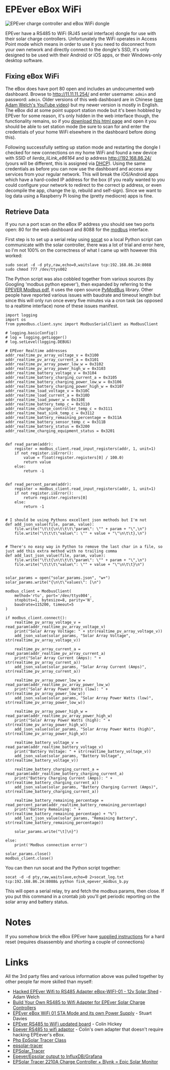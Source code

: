 <!--- -convert_greyscale -if jpeg_high -bg #f3ecde -->
# EPEver eBox WiFi

![EPEver charge controller and eBox WiFi dongle](solar_controller.jpg)

EPEver have a RS485 to WiFi (RJ45 serial interface) dongle for use with their solar charge controllers. Unfortunately the WiFi operates in Access Point mode which means in order to use it you need to disconnect from your own network and directly connect to the dongle's SSD, it's only designed to be used with their Android or iOS apps, or their Windows-only desktop software.

## Fixing eBox WiFi

The eBox does have port 80 open and includes an undocumented web dashboard. Browse to http://11.11.11.254/ and enter username: `admin` and password: `admin`. Older versions of this web dashboard are in Chinese ([see Adam Welch's YouTube video](https://www.youtube.com/watch?v=uFURiLmQds0)) but my newer version is mostly in English. The eBox did at some point support station mode but it's been hobbled by EPEver for some reason, it's only hidden in the web interface though, the functionality remains, so if you [download this html page](select_cn.shtml) and open it you should be able to set station mode (be sure to scan for and enter the credentials of your home WiFi elsewhere in the dashboard before doing this).

Following successfully setting up station mode and restarting the dongle I checked for new connections on my home WiFi and found a new device with SSID of _lierda_liLink_e86164_ and ip address http://192.168.86.24/ (yours will be different, this is assigned via [DHCP](https://en.wikipedia.org/wiki/Dynamic_Host_Configuration_Protocol)). Using the same credentials as before you can now use the dashboard and access any services from your regular network. This will break the iOS/Android apps which have a hard-coded IP address for the box (if you really wanted to you could configure your network to redirect to the correct ip address, or even decompile the app, change the ip, rebuild and self-sign). Since we want to log data using a Raspberry Pi losing the (pretty mediocre) apps is fine.

## Retrieve Data

If you run a port scan on the eBox IP address you should see two ports open: 80 for the web dashboard and 8088 for the [modbus](https://en.wikipedia.org/wiki/Modbus) interface.

First step is to set up a serial relay using [socat](https://medium.com/@copyconstruct/socat-29453e9fc8a6) so a local Python script can communicate with the solar controller, there was a lot of trial and error here, so I'm not 100% on the correctness of what I came up with however this worked:

```
sudo socat -d -d pty,raw,echo=0,waitslave tcp:192.168.86.24:8088
sudo chmod 777 /dev/ttys002
```

The Python script was also cobbled together from various sources (by Googling 'modbus python epever'), then expanded by referring to the [EPEVER Modbus pdf](1733_modbus_protocol.pdf), it uses the open source [PyModBus](https://github.com/riptideio/pymodbus) library. Other people have reported various issues with baudrate and timeout length but since this will only run once every five minutes via a cron task (as opposed to a realtime interface) none of these issues manifest.

```
import logging
import os
from pymodbus.client.sync import ModbusSerialClient as ModbusClient

# logging.basicConfig()
# log = logging.getLogger()
# log.setLevel(logging.DEBUG)

# EPEver Realtime addresses
addr_realtime_pv_array_voltage_v = 0x3100
addr_realtime_pv_array_current_a = 0x3101
addr_realtime_pv_array_power_low_w = 0x3102
addr_realtime_pv_array_power_high_w = 0x3103
addr_realtime_battery_voltage_v = 0x3104
addr_realtime_battery_charging_current_a = 0x3105
addr_realtime_battery_charging_power_low_w = 0x3106
addr_realtime_battery_charging_power_high_w = 0x3107
addr_realtime_load_voltage_v = 0x310C
addr_realtime_load_current_a = 0x310D
addr_realtime_load_power_w = 0x310E
addr_realtime_battery_temp_c = 0x3110
addr_realtime_charge_controller_temp_c = 0x3111
addr_realtime_heat_sink_temp_c = 0x3112
addr_realtime_battery_remaining_percentage = 0x311A
addr_realtime_battery_sensor_temp_c = 0x311B
addr_realtime_battery_status = 0x3200
addr_realtime_charging_equipment_status = 0x3201


def read_param(addr):
    register = modbus_client.read_input_registers(addr, 1, unit=1)
    if not register.isError():
        value = float(register.registers[0] / 100.0)
        return value
    else:
        return -1


def read_percent_param(addr):
    register = modbus_client.read_input_registers(addr, 1, unit=1)
    if not register.isError():
        return register.registers[0]
    else:
        return -1


# I should be using Pythons excellent json methods but I'm not
def add_json_value(file, param, value):
    file.write("\t\t{\n\t\t\t\"param\": \"" + param + "\",\n")
    file.write("\t\t\t\"value\": \"" + value + "\"\n\t\t},\n")


# There's no easy way in Python to remove the last char in a file, so just add this extra method with no trailing comma
def add_last_json_value(file, param, value):
    file.write("\t\t{\n\t\t\t\"param\": \"" + param + "\",\n")
    file.write("\t\t\t\"value\": \"" + value + "\"\n\t\t}\n")


solar_params = open("solar_params.json", "w+")
solar_params.write("{\n\t\"values\": [\n")

modbus_client = ModbusClient(
    method='rtu', port='/dev/ttys004',
    stopbits=1, bytesize=8, parity='N',
    baudrate=115200, timeout=5
)

if modbus_client.connect():
    realtime_pv_array_voltage_v = read_param(addr_realtime_pv_array_voltage_v)
    print("Solar Array Voltage: " + str(realtime_pv_array_voltage_v))
    add_json_value(solar_params, "Solar Array Voltage", str(realtime_pv_array_voltage_v))

    realtime_pv_array_current_a = read_param(addr_realtime_pv_array_current_a)
    print("Solar Array Current (Amps): " + str(realtime_pv_array_current_a))
    add_json_value(solar_params, "Solar Array Current (Amps)", str(realtime_pv_array_current_a))

    realtime_pv_array_power_low_w = read_param(addr_realtime_pv_array_power_low_w)
    print("Solar Array Power Watts (low): " + str(realtime_pv_array_power_low_w))
    add_json_value(solar_params, "Solar Array Power Watts (low)", str(realtime_pv_array_power_low_w))

    realtime_pv_array_power_high_w = read_param(addr_realtime_pv_array_power_high_w)
    print("Solar Array Power Watts (high): " + str(realtime_pv_array_power_high_w))
    add_json_value(solar_params, "Solar Array Power Watts (high)", str(realtime_pv_array_power_high_w))

    realtime_battery_voltage_v = read_param(addr_realtime_battery_voltage_v)
    print("Battery Voltage: " + str(realtime_battery_voltage_v))
    add_json_value(solar_params, "Battery Voltage", str(realtime_battery_voltage_v))

    realtime_battery_charging_current_a = read_param(addr_realtime_battery_charging_current_a)
    print("Battery Charging Current (Amps): " + str(realtime_battery_charging_current_a))
    add_json_value(solar_params, "Battery Charging Current (Amps)", str(realtime_battery_charging_current_a))

    realtime_battery_remaining_percentage = read_percent_param(addr_realtime_battery_remaining_percentage)
    print("Battery Remaining: " + str(realtime_battery_remaining_percentage) + "%")
    add_last_json_value(solar_params, "Remaining Battery", str(realtime_battery_remaining_percentage))

    solar_params.write("\t]\n}")

else:
    print('Modbus connection error')

solar_params.close()
modbus_client.close()

```

You can then run socat and the Python script together:

```
socat -d -d pty,raw,waitslave,echo=0 2>socat_log.txt tcp:192.168.86.24:8088& python fisk_epever_modbus_b.py
```

This will open a serial relay, try and fetch the modbus params, then close. If you put this command in a crontab job you'll get periodic reporting on the solar array and battery status.

# Notes

If you somehow brick the eBox EPEver have [supplied instructions](WiFi-module-restore-method-Customer.pdf) for a hard reset (requires disassembly and shorting a couple of connections)

# Links

All the 3rd party files and various information above was pulled together by other people far more skilled than myself:

* [Hacked EPEver Wifi to RS485 Adapter eBox-WIFI-01 - 12v Solar Shed](https://www.youtube.com/watch?v=uFURiLmQds0) - Adam Welch
* [Build Your Own RS485 to Wifi Adapter for EPEver Solar Charge Controllers](http://adamwelch.co.uk/2017/12/build-your-own-rs485-to-wifi-adapter-for-epever-solar-charge-controllers/)
* [EPEver eBox WiFi 01 STA Mode and its own Power Supply](https://www.youtube.com/watch?v=YWnzTsFeh3g) - Stuart Davies
* [EPEver RS485 to WiFi updated board](https://www.youtube.com/watch?v=AqZic-IzFIg&t=337s) - Colin Hickey
* [Epever RS485 to wifi adaptor](https://www.tindie.com/products/plop211/epever-rs485-to-wifi-adaptor-new-revision/) - Colin's own adapter that doesn't require hacking EPEever's eBox.
* [Php EpSolar Tracer Class](https://github.com/toggio/PhpEpsolarTracer)
* [epsolar-tracer](https://github.com/kasbert/epsolar-tracer)
* [EPSolar_Tracer](https://github.com/alexnathanson/EPSolar_Tracer)
* [Epever/Epsolar output to InfluxDB/Grafana](http://blog.eplop.co.uk/2017/06/epeverepsolar-output-to-influxdbgrafana.html)
* [EPSolar Tracer 2210A Charge Controller + Blynk = Epic Solar Monitor](https://community.blynk.cc/t/epsolar-tracer-2210a-charge-controller-blynk-epic-solar-monitor/10596)

